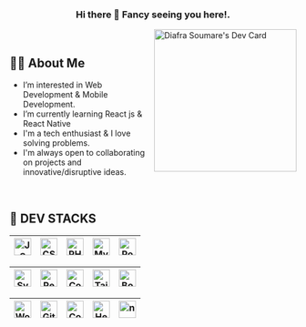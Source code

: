 <h3 align="center">Hi there 👋 Fancy seeing you here!.</h3>

<a href="https://app.daily.dev/thediaf"><img src="https://api.daily.dev/devcards/7c4f783248a54d8ca4990f5c0e587824.png?r=m04" width="250px" align="right" alt="Diafra Soumare's Dev Card"/></a>

&nbsp;&nbsp;&nbsp;&nbsp;

## 🙋‍♂️ About Me

- I’m interested in Web Development & Mobile Development.
- I’m currently learning React js & React Native
- I'm a tech enthusiast & I love solving problems. 
- I'm always open to collaborating on projects and innovative/disruptive ideas.

&nbsp;&nbsp;

## 🚀 DEV STACKS 


<img align="center" alt="JS" title="JS" width="30px" height="30px" src="https://cdn.svgporn.com/logos/javascript.svg">|<img align="center" title="CSS" alt="CSS" width="30px" height="30px" src="https://cdn.svgporn.com/logos/css-3.svg">|<img align="center" title="PHP" alt="PHP" width="30px" height="30px" src="https://cdn.svgporn.com/logos/php.svg" />|<img align="center" title="Mysql" alt="Mysql" width="30px" height="30px" src="https://cdn.svgporn.com/logos/mysql-icon.svg">|<img align="center" title="Postgresql" alt="Postgresql" width="30px" height="30px" src="https://cdn.svgporn.com/logos/postgresql.svg">|
|--|--|--|--|--|

|<img align="center" title="Symfony" alt="Symfony" width="30px" height="30px" src="https://cdn.svgporn.com/logos/symfony.svg">|<img align="center" title="React" alt="React" width="30px" height="30px" src="https://cdn.svgporn.com/logos/react.svg">|<img align="center" title="Codeigniter" alt="Codeigniter" width="30px" height="30px" src="https://cdn.svgporn.com/logos/codeigniter.svg">|<img align="center" title="Tailwind" alt="Tailwind" width="30px" height="30px" src="https://cdn.svgporn.com/logos/tailwindcss-icon.svg">|<img align="center" title="Bootstrap" alt="Bootstrap" width="30px" height="30px" src="https://cdn.svgporn.com/logos/bootstrap.svg">
|--|--|--|--|--|

<img align="center" title="Wordpress" alt="Wordpress" width="30px" height="30px" src="https://cdn.svgporn.com/logos/wordpress-icon.svg">|<img align="center" title="Git" alt="Git" width="30px" height="30px" src="https://cdn.svgporn.com/logos/git-icon.svg">|<img align="center" title="Composer" alt="Composer" width="30px" height="30px" src="https://cdn.svgporn.com/logos/composer.svg">|<img align="center" title="Heroku" alt="Heroku" width="30px" height="30px" src="https://cdn.svgporn.com/logos/heroku-icon.svg">|<img align="center" title="npm" alt="npm" width="30px" height="30px" src="https://cdn.svgporn.com/logos/npm.svg">
|--|--|--|--|--|
